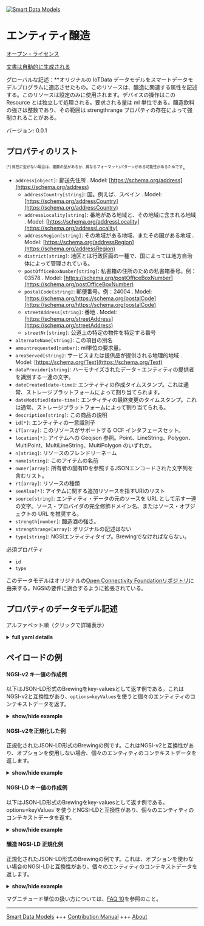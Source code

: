 <!-- 10-Header -->    
[![Smart Data Models](https://smartdatamodels.org/wp-content/uploads/2022/01/SmartDataModels_logo.png "Logo")](https://smartdatamodels.org)    
エンティティ醸造    
========<!-- /10-Header -->    
<!-- 15-License -->    
[オープン・ライセンス](https://github.com/smart-data-models//dataModel.OCF/blob/master/Brewing/LICENSE.md)    
[文書は自動的に生成される](https://docs.google.com/presentation/d/e/2PACX-1vTs-Ng5dIAwkg91oTTUdt8ua7woBXhPnwavZ0FxgR8BsAI_Ek3C5q97Nd94HS8KhP-r_quD4H0fgyt3/pub?start=false&loop=false&delayms=3000#slide=id.gb715ace035_0_60)    
<!-- /15-License -->    
<!-- 20-Description -->    
グローバルな記述：**オリジナルの IoTData データモデルをスマートデータモデルプログラムに適応させたもの。このリソースは、醸造に関連する属性を記述する。このリソースは設定のみに使用されます。デバイスの操作はこの Resource とは独立して処理される。要求される量は ml 単位である。醸造飲料の強さは整数であり、その範囲は strengthrange プロパティの存在によって強制されることがある。    
バージョン: 0.0.1    
<!-- /20-Description -->    
<!-- 30-PropertiesList -->    
## プロパティのリスト    
<sup><sub>[*] 属性に型がない場合は、複数の型があるか、異なるフォーマット/パターンがある可能性があるためです</sub></sup>。    
- `address[object]`: 郵送先住所  . Model: [https://schema.org/address](https://schema.org/address)	- `addressCountry[string]`: 国。例えば、スペイン  . Model: [https://schema.org/addressCountry](https://schema.org/addressCountry)    
	- `addressLocality[string]`: 番地がある地域と、その地域に含まれる地域  . Model: [https://schema.org/addressLocality](https://schema.org/addressLocality)    
	- `addressRegion[string]`: その地域がある地域、またその国がある地域  . Model: [https://schema.org/addressRegion](https://schema.org/addressRegion)    
	- `district[string]`: 地区とは行政区画の一種で、国によっては地方自治体によって管理されている。      
	- `postOfficeBoxNumber[string]`: 私書箱の住所のための私書箱番号。例：03578  . Model: [https://schema.org/postOfficeBoxNumber](https://schema.org/postOfficeBoxNumber)    
	- `postalCode[string]`: 郵便番号。例：24004  . Model: [https://schema.org/https://schema.org/postalCode](https://schema.org/https://schema.org/postalCode)    
	- `streetAddress[string]`: 番地  . Model: [https://schema.org/streetAddress](https://schema.org/streetAddress)    
	- `streetNr[string]`: 公道上の特定の物件を特定する番号      
- `alternateName[string]`: この項目の別名  - `amountrequested[number]`: ml単位の要求量。  - `areaServed[string]`: サービスまたは提供品が提供される地理的地域  . Model: [https://schema.org/Text](https://schema.org/Text)- `dataProvider[string]`: ハーモナイズされたデータ・エンティティの提供者を識別する一連の文字。  - `dateCreated[date-time]`: エンティティの作成タイムスタンプ。これは通常、ストレージプラットフォームによって割り当てられます。  - `dateModified[date-time]`: エンティティの最終変更のタイムスタンプ。これは通常、ストレージプラットフォームによって割り当てられる。  - `description[string]`: この商品の説明  - `id[*]`: エンティティの一意識別子  - `if[array]`: このリソースがサポートする OCF インタフェースセット。  - `location[*]`: アイテムへの Geojson 参照。Point、LineString、Polygon、MultiPoint、MultiLineString、MultiPolygon のいずれか。  - `n[string]`: リソースのフレンドリーネーム  - `name[string]`: このアイテムの名前  - `owner[array]`: 所有者の固有IDを参照するJSONエンコードされた文字列を含むリスト。  - `rt[array]`: リソースの種類  - `seeAlso[*]`: アイテムに関する追加リソースを指すURIのリスト  - `source[string]`: エンティティ・データの元のソースを URL として示す一連の文字。ソース・プロバイダの完全修飾ドメイン名、またはソース・オブジェクトの URL を推奨する。  - `strength[number]`: 醸造酒の強さ。  - `strengthrange[array]`: オリジナルの記述はない  - `type[string]`: NGSIエンティティタイプ。Brewingでなければならない。  <!-- /30-PropertiesList -->    
<!-- 35-RequiredProperties -->    
必須プロパティ    
- `id`  - `type`  <!-- /35-RequiredProperties -->    
<!-- 40-RequiredProperties -->    
このデータモデルはオリジナルの[Open Connectivity Foundationリポジトリ](https://github.com/openconnectivityfoundation/IoTDataModels)に由来する。NGSIの要件に適合するように拡張されている。    
<!-- /40-RequiredProperties -->    
<!-- 50-DataModelHeader -->    
## プロパティのデータモデル記述    
アルファベット順（クリックで詳細表示）    
<!-- /50-DataModelHeader -->    
<!-- 60-ModelYaml -->    
<details><summary><strong>full yaml details</strong></summary>      
```yaml    
Brewing:      
  description: 'Smart Data Models Program adaptation of the original IoTData data Models. This Resource describes the attributes associated with brewing. This resource is used for configuration only. The Operation of the Device is handled independently of this Resource. The amount requested is in ml. The strength of a brewed drink is an integer, the range of which may be enforced by the presence of a strengthrange Property.'      
  properties:      
    address:      
      description: The mailing address      
      properties:      
        addressCountry:      
          description: 'The country. For example, Spain'      
          type: string      
          x-ngsi:      
            model: https://schema.org/addressCountry      
            type: Property      
        addressLocality:      
          description: 'The locality in which the street address is, and which is in the region'      
          type: string      
          x-ngsi:      
            model: https://schema.org/addressLocality      
            type: Property      
        addressRegion:      
          description: 'The region in which the locality is, and which is in the country'      
          type: string      
          x-ngsi:      
            model: https://schema.org/addressRegion      
            type: Property      
        district:      
          description: 'A district is a type of administrative division that, in some countries, is managed by the local government'      
          type: string      
          x-ngsi:      
            type: Property      
        postOfficeBoxNumber:      
          description: 'The post office box number for PO box addresses. For example, 03578'      
          type: string      
          x-ngsi:      
            model: https://schema.org/postOfficeBoxNumber      
            type: Property      
        postalCode:      
          description: 'The postal code. For example, 24004'      
          type: string      
          x-ngsi:      
            model: https://schema.org/https://schema.org/postalCode      
            type: Property      
        streetAddress:      
          description: The street address      
          type: string      
          x-ngsi:      
            model: https://schema.org/streetAddress      
            type: Property      
        streetNr:      
          description: Number identifying a specific property on a public street      
          type: string      
          x-ngsi:      
            type: Property      
      type: object      
      x-ngsi:      
        model: https://schema.org/address      
        type: Property      
    alternateName:      
      description: An alternative name for this item      
      type: string      
      x-ngsi:      
        type: Property      
    amountrequested:      
      description: The amount requested in ml.      
      type: number      
      x-ngsi:      
        type: Property      
    areaServed:      
      description: The geographic area where a service or offered item is provided      
      type: string      
      x-ngsi:      
        model: https://schema.org/Text      
        type: Property      
    dataProvider:      
      description: A sequence of characters identifying the provider of the harmonised data entity      
      type: string      
      x-ngsi:      
        type: Property      
    dateCreated:      
      description: Entity creation timestamp. This will usually be allocated by the storage platform      
      format: date-time      
      type: string      
      x-ngsi:      
        type: Property      
    dateModified:      
      description: Timestamp of the last modification of the entity. This will usually be allocated by the storage platform      
      format: date-time      
      type: string      
      x-ngsi:      
        type: Property      
    description:      
      description: A description of this item      
      type: string      
      x-ngsi:      
        type: Property      
    id:      
      anyOf:      
        - description: Identifier format of any NGSI entity      
          maxLength: 256      
          minLength: 1      
          pattern: ^[\w\-\.\{\}\$\+\*\[\]`|~^@!,:\\]+$      
          type: string      
          x-ngsi:      
            type: Property      
        - description: Identifier format of any NGSI entity      
          format: uri      
          type: string      
          x-ngsi:      
            type: Property      
      description: Unique identifier of the entity      
      x-ngsi:      
        type: Property      
    if:      
      description: The OCF Interface set supported by this Resource.      
      items:      
        enum:      
          - oic.if.rw      
          - oic.if.baseline      
        type: string      
      minItems: 2      
      readOnly: true      
      type: array      
      uniqueItems: true      
      x-ngsi:      
        type: Property      
    location:      
      description: 'Geojson reference to the item. It can be Point, LineString, Polygon, MultiPoint, MultiLineString or MultiPolygon'      
      oneOf:      
        - description: Geojson reference to the item. Point      
          properties:      
            bbox:      
              items:      
                type: number      
              minItems: 4      
              type: array      
            coordinates:      
              items:      
                type: number      
              minItems: 2      
              type: array      
            type:      
              enum:      
                - Point      
              type: string      
          required:      
            - type      
            - coordinates      
          title: GeoJSON Point      
          type: object      
          x-ngsi:      
            type: GeoProperty      
        - description: Geojson reference to the item. LineString      
          properties:      
            bbox:      
              items:      
                type: number      
              minItems: 4      
              type: array      
            coordinates:      
              items:      
                items:      
                  type: number      
                minItems: 2      
                type: array      
              minItems: 2      
              type: array      
            type:      
              enum:      
                - LineString      
              type: string      
          required:      
            - type      
            - coordinates      
          title: GeoJSON LineString      
          type: object      
          x-ngsi:      
            type: GeoProperty      
        - description: Geojson reference to the item. Polygon      
          properties:      
            bbox:      
              items:      
                type: number      
              minItems: 4      
              type: array      
            coordinates:      
              items:      
                items:      
                  items:      
                    type: number      
                  minItems: 2      
                  type: array      
                minItems: 4      
                type: array      
              type: array      
            type:      
              enum:      
                - Polygon      
              type: string      
          required:      
            - type      
            - coordinates      
          title: GeoJSON Polygon      
          type: object      
          x-ngsi:      
            type: GeoProperty      
        - description: Geojson reference to the item. MultiPoint      
          properties:      
            bbox:      
              items:      
                type: number      
              minItems: 4      
              type: array      
            coordinates:      
              items:      
                items:      
                  type: number      
                minItems: 2      
                type: array      
              type: array      
            type:      
              enum:      
                - MultiPoint      
              type: string      
          required:      
            - type      
            - coordinates      
          title: GeoJSON MultiPoint      
          type: object      
          x-ngsi:      
            type: GeoProperty      
        - description: Geojson reference to the item. MultiLineString      
          properties:      
            bbox:      
              items:      
                type: number      
              minItems: 4      
              type: array      
            coordinates:      
              items:      
                items:      
                  items:      
                    type: number      
                  minItems: 2      
                  type: array      
                minItems: 2      
                type: array      
              type: array      
            type:      
              enum:      
                - MultiLineString      
              type: string      
          required:      
            - type      
            - coordinates      
          title: GeoJSON MultiLineString      
          type: object      
          x-ngsi:      
            type: GeoProperty      
        - description: Geojson reference to the item. MultiLineString      
          properties:      
            bbox:      
              items:      
                type: number      
              minItems: 4      
              type: array      
            coordinates:      
              items:      
                items:      
                  items:      
                    items:      
                      type: number      
                    minItems: 2      
                    type: array      
                  minItems: 4      
                  type: array      
                type: array      
              type: array      
            type:      
              enum:      
                - MultiPolygon      
              type: string      
          required:      
            - type      
            - coordinates      
          title: GeoJSON MultiPolygon      
          type: object      
          x-ngsi:      
            type: GeoProperty      
      x-ngsi:      
        type: GeoProperty      
    n:      
      description: Friendly name of the Resource      
      maxLength: 64      
      readOnly: true      
      type: string      
      x-ngsi:      
        type: Property      
    name:      
      description: The name of this item      
      type: string      
      x-ngsi:      
        type: Property      
    owner:      
      description: A List containing a JSON encoded sequence of characters referencing the unique Ids of the owner(s)      
      items:      
        anyOf:      
          - description: Identifier format of any NGSI entity      
            maxLength: 256      
            minLength: 1      
            pattern: ^[\w\-\.\{\}\$\+\*\[\]`|~^@!,:\\]+$      
            type: string      
            x-ngsi:      
              type: Property      
          - description: Identifier format of any NGSI entity      
            format: uri      
            type: string      
            x-ngsi:      
              type: Property      
        description: Unique identifier of the entity      
        x-ngsi:      
          type: Property      
      type: array      
      x-ngsi:      
        type: Property      
    rt:      
      description: The Resource Type.      
      items:      
        enum:      
          - oic.r.brewing      
        maxLength: 64      
        type: string      
      minItems: 1      
      readOnly: true      
      type: array      
      uniqueItems: true      
      x-ngsi:      
        type: Property      
    seeAlso:      
      description: list of uri pointing to additional resources about the item      
      oneOf:      
        - items:      
            format: uri      
            type: string      
          minItems: 1      
          type: array      
        - format: uri      
          type: string      
      x-ngsi:      
        type: Property      
    source:      
      description: 'A sequence of characters giving the original source of the entity data as a URL. Recommended to be the fully qualified domain name of the source provider, or the URL to the source object'      
      type: string      
      x-ngsi:      
        type: Property      
    strength:      
      description: The strength of a brewed drink.      
      type: number      
      x-ngsi:      
        type: Property      
    strengthrange:      
      description: No original description has been provided      
      items:      
        type: integer      
      maxItems: 2      
      minItems: 2      
      readOnly: true      
      type: array      
      x-ngsi:      
        type: Property      
    type:      
      description: NGSI entity type. It has to be Brewing      
      enum:      
        - Brewing      
      type: string      
      x-ngsi:      
        type: Property      
  required:      
    - id      
    - type      
  type: object      
  x-derived-from: https://github.com/OpenInterConnect/IoTDataModels/blob/master/BrewingResURI.swagger.json      
  x-disclaimer: 'Redistribution and use in source and binary forms, with or without modification, are permitted  provided that the license conditions are met. Copyleft (c) 2022 Contributors to Smart Data Models Program'      
  x-license-url: https://github.com/smart-data-models/dataModel.OCF/blob/master/Brewing/LICENSE.md      
  x-model-schema: https://smart-data-models.github.io/dataModel.IoTDataModels/Brewing/schema.json      
  x-model-tags: OCF      
  x-version: 0.0.1      
```    
</details>      
<!-- /60-ModelYaml -->    
<!-- 70-MiddleNotes -->    
<!-- /70-MiddleNotes -->    
<!-- 80-Examples -->    
## ペイロードの例    
#### NGSI-v2 キー値の作成例    
以下はJSON-LD形式のBrewingをkey-valuesとして返す例である。これはNGSI-v2と互換性があり、`options=keyValues`を使うと個々のエンティティのコンテキストデータを返す。    
<details><summary><strong>show/hide example</strong></summary>      
```json  
{  
  "id": "urn:ngsi-ld:Brewing:id:KDFR:89676246",  
  "dateCreated": "1992-05-27T01:18:11Z",  
  "dateModified": "2005-10-21T21:45:17Z",  
  "source": "Level region position doctor course baby. Ins",  
  "name": "Coach that contain anything. General degree development share budget no rest.",  
  "alternateName": "Blue call else. Common exist gas meet remember practice. Current consider great oft",  
  "description": "Three leave one ",  
  "dataProvider": "Such line indicate name spring sound owner. Democrat serve require race easy. Forward despite almost degree writer I.",  
  "owner": [  
    "urn:ngsi-ld:Brewing:items:TGFP:59470885",  
    "urn:ngsi-ld:Brewing:items:VWXB:85884090"  
  ],  
  "seeAlso": [  
    "urn:ngsi-ld:Brewing:items:NZZV:04049473"  
  ],  
  "location": {  
    "type": "Point",  
    "coordinates": [  
      -49.2406165,  
      12.948621  
    ]  
  },  
  "address": {  
    "streetAddress": "Soldier born travel must. Despite rich shake record story. Reduce arm pull.",  
    "addressLocality": "Capital whose task task sometimes",  
    "addressRegion": "Blood machine feeling. Population store look safe environment toward.",  
    "addressCountry": "Increase others try trip kind. Are",  
    "postalCode": "Term material week gun understand ",  
    "postOfficeBoxNumber": "West song expect hope hit. Sense even soon build great large nation. Necessary method side take member increase owner may.",  
    "streetNr": "Own trade already read. Until wo",  
    "district": "Focus area"  
  },  
  "areaServed": "Station language team argue. Conference member media security cultural shoulder data. Region your exactly scene three or",  
  "rt": [  
    "oic.r.brewing"  
  ],  
  "strength": 864,  
  "amountrequested": 864,  
  "strengthrange": [  
    864,  
    864  
  ],  
  "n": "American whole magazine truth stop whose. On traditional ",  
  "if": [  
    "oic.if.rw",  
    "oic.if.baseline"  
  ],  
  "type": "Brewing"  
}  
```  
</details>    
#### NGSI-v2を正規化した例    
正規化されたJSON-LD形式のBrewingの例です。これはNGSI-v2と互換性があり、オプションを使用しない場合、個々のエンティティのコンテキストデータを返します。    
<details><summary><strong>show/hide example</strong></summary>      
```json  
{  
  "id": "urn:ngsi-ld:Brewing:id:KDFR:89676246",  
  "dateCreated": {  
    "type": "DateTime",  
    "value": "1992-05-27T01:18:11Z"  
  },  
  "dateModified": {  
    "type": "DateTime",  
    "value": "2005-10-21T21:45:17Z"  
  },  
  "source": {  
    "type": "Text",  
    "value": "Level region position doctor course baby. Ins"  
  },  
  "name": {  
    "type": "Text",  
    "value": "Coach that contain anything. General degree development share budget no rest."  
  },  
  "alternateName": {  
    "type": "Text",  
    "value": "Blue call else. Common exist gas meet remember practice. Current consider great oft"  
  },  
  "description": {  
    "type": "Text",  
    "value": "Three leave one "  
  },  
  "dataProvider": {  
    "type": "Text",  
    "value": "Such line indicate name spring sound owner. Democrat serve require race easy. Forward despite almost degree writer I."  
  },  
  "owner": {  
    "type": "StructuredValue",  
    "value": [  
      "urn:ngsi-ld:Brewing:items:TGFP:59470885",  
      "urn:ngsi-ld:Brewing:items:VWXB:85884090"  
    ]  
  },  
  "seeAlso": {  
    "type": "StructuredValue",  
    "value": [  
      "urn:ngsi-ld:Brewing:items:NZZV:04049473"  
    ]  
  },  
  "location": {  
    "type": "geo:json",  
    "value": {  
      "type": "Point",  
      "coordinates": [  
        -49.2406165,  
        12.948621  
      ]  
    }  
  },  
  "address": {  
    "type": "StructuredValue",  
    "value": {  
      "streetAddress": "Soldier born travel must. Despite rich shake record story. Reduce arm pull.",  
      "addressLocality": "Capital whose task task sometimes",  
      "addressRegion": "Blood machine feeling. Population store look safe environment toward.",  
      "addressCountry": "Increase others try trip kind. Are",  
      "postalCode": "Term material week gun understand ",  
      "postOfficeBoxNumber": "West song expect hope hit. Sense even soon build great large nation. Necessary method side take member increase owner may.",  
      "streetNr": "Own trade already read. Until wo",  
      "district": "Focus area"  
    }  
  },  
  "areaServed": {  
    "type": "Text",  
    "value": "Station language team argue. Conference member media security cultural shoulder data. Region your exactly scene three or"  
  },  
  "rt": {  
    "type": "StructuredValue",  
    "value": [  
      "oic.r.brewing"  
    ]  
  },  
  "strength": {  
    "type": "Number",  
    "value": 864  
  },  
  "amountrequested": {  
    "type": "Number",  
    "value": 864  
  },  
  "strengthrange": {  
    "type": "StructuredValue",  
    "value": [  
      864,  
      864  
    ]  
  },  
  "n": {  
    "type": "Text",  
    "value": "American whole magazine truth stop whose. On traditional "  
  },  
  "if": {  
    "type": "StructuredValue",  
    "value": [  
      "oic.if.rw",  
      "oic.if.baseline"  
    ]  
  },  
  "type": "Brewing"  
}  
```  
</details>    
#### NGSI-LD キー値の作成例    
以下はJSON-LD形式のBrewingをkey-valuesとして返す例である。options=keyValues`を使うとNGSI-LDと互換性があり、個々のエンティティのコンテキストデータを返す。    
<details><summary><strong>show/hide example</strong></summary>      
```json  
{  
  "id": "urn:ngsi-ld:Brewing:id:KDFR:89676246",  
  "dateCreated": "1992-05-27T01:18:11Z",  
  "dateModified": "2005-10-21T21:45:17Z",  
  "source": "Level region position doctor course baby. Ins",  
  "name": "Coach that contain anything. General degree development share budget no rest.",  
  "alternateName": "Blue call else. Common exist gas meet remember practice. Current consider great oft",  
  "description": "Three leave one ",  
  "dataProvider": "Such line indicate name spring sound owner. Democrat serve require race easy. Forward despite almost degree writer I.",  
  "owner": [  
    "urn:ngsi-ld:Brewing:items:TGFP:59470885",  
    "urn:ngsi-ld:Brewing:items:VWXB:85884090"  
  ],  
  "seeAlso": [  
    "urn:ngsi-ld:Brewing:items:NZZV:04049473"  
  ],  
  "location": {  
    "type": "Point",  
    "coordinates": [  
      -49.2406165,  
      12.948621  
    ]  
  },  
  "address": {  
    "streetAddress": "Soldier born travel must. Despite rich shake record story. Reduce arm pull.",  
    "addressLocality": "Capital whose task task sometimes",  
    "addressRegion": "Blood machine feeling. Population store look safe environment toward.",  
    "addressCountry": "Increase others try trip kind. Are",  
    "postalCode": "Term material week gun understand ",  
    "postOfficeBoxNumber": "West song expect hope hit. Sense even soon build great large nation. Necessary method side take member increase owner may.",  
    "streetNr": "Own trade already read. Until wo",  
    "district": "Focus area"  
  },  
  "areaServed": "Station language team argue. Conference member media security cultural shoulder data. Region your exactly scene three or",  
  "rt": [  
    "oic.r.brewing"  
  ],  
  "strength": 864,  
  "amountrequested": 864,  
  "strengthrange": [  
    864,  
    864  
  ],  
  "n": "American whole magazine truth stop whose. On traditional ",  
  "if": [  
    "oic.if.rw",  
    "oic.if.baseline"  
  ],  
  "type": "Brewing",  
  "@context": [  
    "https://smartdatamodels.org/context.jsonld"  
  ]  
}  
```  
</details>    
#### 醸造 NGSI-LD 正規化例    
正規化されたJSON-LD形式のBrewingの例です。これは、オプションを使わない場合のNGSI-LDと互換性があり、個々のエンティティのコンテキストデータを返します。    
<details><summary><strong>show/hide example</strong></summary>      
```json  
{  
    "id": "urn:ngsi-ld:Brewing:id:KDFR:89676246",  
    "dateCreated": {  
        "type": "Property",  
        "value": {  
            "@type": "DateTime",  
            "@value": "1992-05-27T01:18:11Z"  
        }  
    },  
    "dateModified": {  
        "type": "Property",  
        "value": {  
            "@type": "DateTime",  
            "@value": "2005-10-21T21:45:17Z"  
        }  
    },  
    "source": {  
        "type": "Property",  
        "value": "Level region position doctor course baby. Ins"  
    },  
    "name": {  
        "type": "Property",  
        "value": "Coach that contain anything. General degree development share budget no rest."  
    },  
    "alternateName": {  
        "type": "Property",  
        "value": "Blue call else. Common exist gas meet remember practice. Current consider great oft"  
    },  
    "description": {  
        "type": "Property",  
        "value": "Three leave one "  
    },  
    "dataProvider": {  
        "type": "Property",  
        "value": "Such line indicate name spring sound owner. Democrat serve require race easy. Forward despite almost degree writer I."  
    },  
    "owner": {  
        "type": "Property",  
        "value": [  
            "urn:ngsi-ld:Brewing:items:TGFP:59470885",  
            "urn:ngsi-ld:Brewing:items:VWXB:85884090"  
        ]  
    },  
    "seeAlso": {  
        "type": "Property",  
        "value": [  
            "urn:ngsi-ld:Brewing:items:NZZV:04049473"  
        ]  
    },  
    "location": {  
        "type": "GeoProperty",  
        "value": {  
            "type": "Point",  
            "coordinates": [  
                -49.2406165,  
                12.948621  
            ]  
        }  
    },  
    "address": {  
        "type": "Property",  
        "value": {  
            "streetAddress": "Soldier born travel must. Despite rich shake record story. Reduce arm pull.",  
            "addressLocality": "Capital whose task task sometimes",  
            "addressRegion": "Blood machine feeling. Population store look safe environment toward.",  
            "addressCountry": "Increase others try trip kind. Are",  
            "postalCode": "Term material week gun understand ",  
            "postOfficeBoxNumber": "West song expect hope hit. Sense even soon build great large nation. Necessary method side take member increase owner may.",  
            "streetNr": "Own trade already read. Until wo",  
            "district": "Focus area"  
        }  
    },  
    "areaServed": {  
        "type": "Property",  
        "value": "Station language team argue. Conference member media security cultural shoulder data. Region your exactly scene three or"  
    },  
    "rt": {  
        "type": "Property",  
        "value": [  
            "oic.r.brewing"  
        ]  
    },  
    "strength": {  
        "type": "Property",  
        "value": 864  
    },  
    "amountrequested": {  
        "type": "Property",  
        "value": 864  
    },  
    "strengthrange": {  
        "type": "Property",  
        "value": [  
            864,  
            864  
        ]  
    },  
    "n": {  
        "type": "Property",  
        "value": "American whole magazine truth stop whose. On traditional "  
    },  
    "if": {  
        "type": "Property",  
        "value": [  
            "oic.if.rw",  
            "oic.if.baseline"  
        ]  
    },  
    "type": "Brewing",  
    "@context": [  
        "https://smartdatamodels.org/context.jsonld"  
    ]  
}  
```  
</details><!-- /80-Examples -->    
<!-- 90-FooterNotes -->    
<!-- /90-FooterNotes -->    
<!-- 95-Units -->    
マグニチュード単位の扱い方については、[FAQ 10](https://smartdatamodels.org/index.php/faqs/)を参照のこと。    
<!-- /95-Units -->    
<!-- 97-LastFooter -->    
---    
[Smart Data Models](https://smartdatamodels.org) +++ [Contribution Manual](https://bit.ly/contribution_manual) +++ [About](https://bit.ly/Introduction_SDM)<!-- /97-LastFooter -->    
